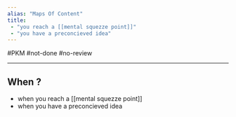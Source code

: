 ```yaml
---
alias: "Maps Of Content"
title:
 - "you reach a [[mental squezze point]]"
 - "you have a preconcieved idea"
---
```

#PKM #not-done #no-review 

----

## When ?
 - when you reach a [[mental squezze point]]
 - when you have a preconcieved idea



